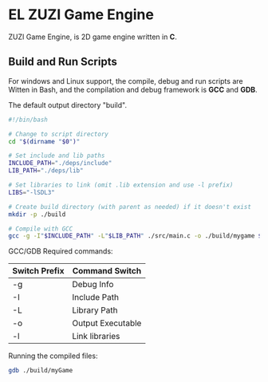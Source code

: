 # EL ZUZI Game Engine

 ZUZI Game Engine, is 2D game engine written in **C**.

## Build and Run Scripts

For windows and Linux support, the compile, debug and run scripts are Witten in Bash,
and the compilation and debug framework is **GCC** and **GDB**.

The default output directory "build".

```bash
#!/bin/bash

# Change to script directory
cd "$(dirname "$0")"

# Set include and lib paths
INCLUDE_PATH="./deps/include"
LIB_PATH="./deps/lib"

# Set libraries to link (omit .lib extension and use -l prefix)
LIBS="-lSDL3"

# Create build directory (with parent as needed) if it doesn't exist
mkdir -p ./build

# Compile with GCC
gcc -g -I"$INCLUDE_PATH" -L"$LIB_PATH" ./src/main.c -o ./build/mygame $LIBS

```

GCC/GDB Required commands:

| Switch Prefix | Command Switch    |
|---------------|-------------------|
| -g            | Debug Info        |
| -I            | Include Path      |
| -L            | Library Path      |
| -o            | Output Executable |
| -l            | Link libraries    |

Running the compiled files:

```bash
gdb ./build/myGame
```
